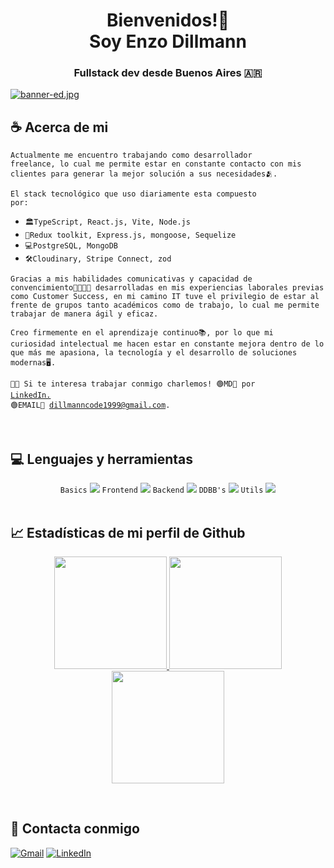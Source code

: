 <h1 align="center">Bienvenidos!🙌 <br/> Soy Enzo Dillmann</h1>
<h3 align="center">Fullstack dev desde Buenos Aires 🇦🇷</h3>

[![banner-ed.jpg](https://i.postimg.cc/TwYHDGLH/Agregar-un-t-tulo.jpg)](https://postimg.cc/R3yTkkTc)
<br/>

## ☕ Acerca de mi

<code>Actualmente me encuentro trabajando como desarrollador freelance, lo cual me permite estar en constante contacto con mis clientes para generar la mejor solución a sus necesidades🫂.</code>
    
<code>El stack tecnológico que uso diariamente esta compuesto por:</code>
- <code>🏛️TypeScript, React.js, Vite, Node.js</code>
- <code>🧬Redux toolkit, Express.js, mongoose, Sequelize</code>
- <code>💻PostgreSQL, MongoDB</code>
- <code>🛠️Cloudinary, Stripe Connect, zod</code>
    
<code>Gracias a mis habilidades comunicativas y capacidad de convencimiento🫱🏻‍🫲🏻 desarrolladas en mis experiencias laborales previas como Customer Success, en mi camino IT tuve el privilegio de estar al frente de grupos tanto académicos como de trabajo, lo cual me permite trabajar de manera ágil y eficaz.</code>
    
<code>Creo firmemente en el aprendizaje continuo📚, por lo que mi curiosidad intelectual me hacen estar en constante mejora dentro de lo que más me apasiona, la tecnología y el desarrollo de soluciones modernas🖥️.</code>
    
  <code>👋🏻 Si te interesa trabajar conmigo charlemos! 🟢MD📨 por <a href="https://www.linkedin.com/in/efdillmann/">LinkedIn.</a> 🟢EMAIL📩 dillmanncode1999@gmail.com.</code>


<br/>

## 💻 Lenguajes y herramientas
<div align="center"> 
<code>Basics</code>
<img src="https://skillicons.dev/icons?i=html,css,js,ts" />
<code>Frontend</code>
<img src="https://skillicons.dev/icons?i=react,redux,tailwind,vite" />
<code>Backend</code>
<img src="https://skillicons.dev/icons?i=nodejs,express,sequelize" />
<code>DDBB's</code>
<img src="https://skillicons.dev/icons?i=mongodb,postgres" />
<code>Utils</code>
<img src="https://skillicons.dev/icons?i=git,vscode,powershell,postman,figma,jest" />
</div>

<br/>

## 📈 Estadísticas de mi perfil de Github

<p align="center">
    <a href="https://github.com/EFDillmann">
        <img height="180em" src="https://streak-stats.demolab.com?user=EFDillmann&theme=tokyonight&hide_border=true&border_radius="/>
        <img height="180em" src="https://github-readme-stats.vercel.app/api?username=EFDillmann&show_icons=true&count_private=true&hide_border=true&theme=tokyonight&include_all_commits=true&count_private=true"/>
        <img height="180em" src="https://github-readme-stats.vercel.app/api/top-langs/?username=EFDillmann&hide_border=true&layout=compact&theme=tokyonight&hide=jupyter%20notebook"/>
    </a>
</p>

<br/>

## 📨 Contacta conmigo

[![Gmail](https://img.shields.io/badge/Gmail-D14836?style=for-the-badge&logo=gmail&logoColor=white)](mailto:dillmanncode1999@gmail.com)
[![LinkedIn](https://img.shields.io/badge/LinkedIn-0077B5?style=for-the-badge&logo=linkedin&logoColor=white)](https://www.linkedin.com/in/efdillmann/)

<br/>

